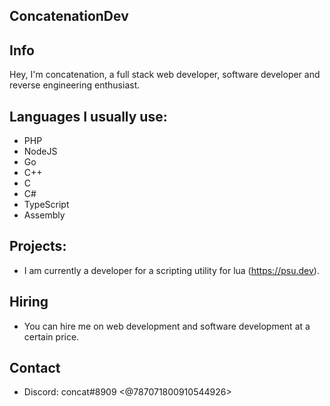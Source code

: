 ## ConcatenationDev
## Info
Hey, I'm concatenation, a full stack web developer, software developer and reverse engineering enthusiast.
## Languages I usually use:

- PHP
- NodeJS
- Go
- C++
- C
- C#
- TypeScript
- Assembly

## Projects:
- I am currently a developer for a scripting utility for lua (https://psu.dev).
## Hiring
- You can hire me on web development and software development at a certain price.
## Contact
- Discord: concat#8909 <@787071800910544926>
